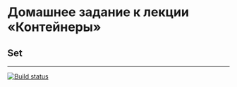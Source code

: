 # Домашнее задание к лекции «Контейнеры»

## Set

-----------
[![Build status](https://ci.appveyor.com/api/projects/status/57bvi508xk1poxse?svg=true)](https://ci.appveyor.com/project/ASosnin/containers-set)